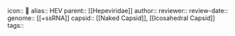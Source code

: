 icon:: 🦠
alias:: HEV
parent:: [[Hepeviridae]] 
author::
reviewer::
review-date::
genome:: [[+ssRNA]] 
capsid:: [[Naked Capsid]], [[Icosahedral Capsid]] 
tags::
